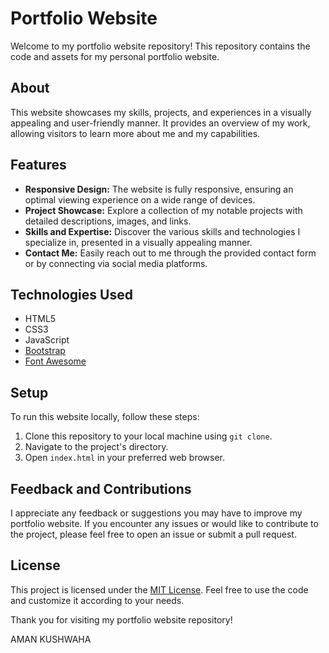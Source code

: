 # Portfolio Website

Welcome to my portfolio website repository! This repository contains the code and assets for my personal portfolio website. 

## About

This website showcases my skills, projects, and experiences in a visually appealing and user-friendly manner. It provides an overview of my work, allowing visitors to learn more about me and my capabilities.

## Features

- **Responsive Design:** The website is fully responsive, ensuring an optimal viewing experience on a wide range of devices.
- **Project Showcase:** Explore a collection of my notable projects with detailed descriptions, images, and links.
- **Skills and Expertise:** Discover the various skills and technologies I specialize in, presented in a visually appealing manner.
- **Contact Me:** Easily reach out to me through the provided contact form or by connecting via social media platforms.

## Technologies Used

- HTML5
- CSS3
- JavaScript
- [Bootstrap](https://getbootstrap.com/)
- [Font Awesome](https://fontawesome.com/)

## Setup

To run this website locally, follow these steps:

1. Clone this repository to your local machine using `git clone`.
2. Navigate to the project's directory.
3. Open `index.html` in your preferred web browser.

## Feedback and Contributions

I appreciate any feedback or suggestions you may have to improve my portfolio website. If you encounter any issues or would like to contribute to the project, please feel free to open an issue or submit a pull request.

## License

This project is licensed under the [MIT License](LICENSE). Feel free to use the code and customize it according to your needs.

Thank you for visiting my portfolio website repository!

AMAN KUSHWAHA

